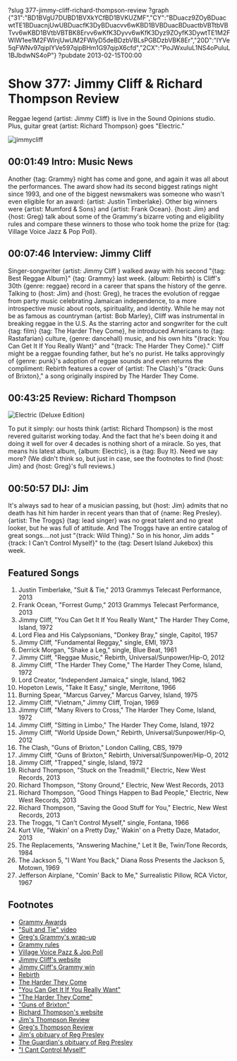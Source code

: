 ?slug 377-jimmy-cliff-richard-thompson-review
?graph {"31":"BD1BVgU7DUBD1BVXkYCfBD1BVKUZMF","CY":"BDuacz9ZOyBDuacwtTE1BDuacnjUwUBDuacfK3DyBDuacvv6wKBD1BVBDuacBDuactbVBTtbVBTvv6wKBD1BVtbVBTBK8Ervv6wKfK3Dyvv6wKfK3Dyz9ZOyfK3DywtTE1M2FWIW1ee1M2FWInjUwUM2FWIyD5deBDzbVBLsPGBDzbVBK8Er","20D":"lYVe5qFWNv97qiplYVe597qipBHm1G97qipX6cfd","2CX":"PoJWxuluL1NS4oPuluL1BJbdwNS4oP"}
?pubdate 2013-02-15T00:00

# Show 377: Jimmy Cliff & Richard Thompson Review 
Reggae legend {artist: Jimmy Cliff} is live in the Sound Opinions studio. Plus, guitar great {artist:  Richard Thompson} goes "Electric."

![jimmycliff](https://static.soundopinions.org/images/2013/jimmycliff.jpg)

## 00:01:49 Intro: Music News
Another {tag: Grammy} night has come and gone, and again it was all about the performances. The award show had its second biggest ratings night since 1993, and one of the biggest newsmakers was someone who wasn't even eligible for an award: {artist: Justin Timberlake}. Other big winners were {artist: Mumford & Sons} and {artist: Frank Ocean}. {host: Jim} and {host: Greg} talk about some of the Grammy's bizarre voting and eligibility rules and compare these winners to those who took home the prize for {tag: Village Voice Jazz & Pop Poll}.

## 00:07:46 Interview: Jimmy Cliff
Singer-songwriter {artist: Jimmy Cliff } walked away with his second "{tag: Best Reggae Album}" {tag: Grammy} last week. {album: Rebirth} is Cliff's 30th {genre: reggae} record in a career that spans the history of the genre. Talking to {host: Jim} and {host: Greg}, he traces the evolution of reggae from party music celebrating Jamaican independence, to a more introspective music about roots, spirituality, and identity. While he may not be as famous as countryman {artist: Bob Marley}, Cliff was instrumental in breaking reggae in the U.S. As the starring actor and songwriter for the cult {tag: film} {tag: The Harder They Come}, he introduced Americans to {tag: Rastafarian} culture, {genre: dancehall} music, and his own hits "{track: You Can Get It If You Really Want}" and "{track: The Harder They Come}." Cliff might be a reggae founding father, but he's no purist. He talks approvingly of {genre: punk}'s adoption of reggae sounds and even returns the compliment: Rebirth features a cover of {artist: The Clash}'s "{track: Guns of Brixton}," a song originally inspired by The Harder They Come.

## 00:43:25 Review:  Richard Thompson
![Electric (Deluxe Edition)](https://static.soundopinions.org/assets/377/20D0.jpg)

To put it simply: our hosts think {artist: Richard Thompson} is the most revered guitarist working today. And the fact that he's been doing it and doing it well for over 4 decades is nothing short of a miracle. So yes, that means his latest album, {album: Electric}, is a {tag: Buy It}. Need we say more? (We didn't think so, but just in case, see the footnotes to find {host: Jim} and {host: Greg}'s full reviews.)

## 00:50:57 DIJ: Jim
It's always sad to hear of a musician passing, but {host: Jim} admits that no death has hit him harder in recent years than that of {name: Reg Presley}. {artist: The Troggs} {tag: lead singer} was no great talent and no great looker, but he was full of attitude. And The Troggs have an entire catalog of great songs....not just "{track: Wild Thing}." So in his honor, Jim adds "{track: I Can't Control Myself}" to the {tag: Desert Island Jukebox} this week. 

## Featured Songs
1. Justin Timberlake, "Suit & Tie," 2013 Grammys Telecast Performance, 2013
2. Frank Ocean, "Forrest Gump," 2013 Grammys Telecast Performance, 2013
3. Jimmy Cliff, "You Can Get It If You Really Want," The Harder They Come, Island, 1972
4. Lord Flea and His Calypsonians, "Donkey Bray," single, Capitol, 1957
5. Jimmy Cliff, "Fundamental Reggay," single, EMI, 1973
6. Derrick Morgan, "Shake a Leg," single, Blue Beat, 1961
7. Jimmy Cliff, "Reggae Music," Rebirth, Universal/Sunpower/Hip-O, 2012
8. Jimmy Cliff, "The Harder They Come," The Harder They Come, Island, 1972
9. Lord Creator, "Independent Jamaica," single, Island, 1962
10. Hopeton Lewis, "Take It Easy," single, Merritone, 1966
11. Burning Spear, "Marcus Garvey," Marcus Garvey, Island, 1975
12. Jimmy Cliff, "Vietnam," Jimmy Cliff, Trojan, 1969
13. Jimmy Cliff, "Many Rivers to Cross," The Harder They Come, Island, 1972
14. Jimmy Cliff, "Sitting in Limbo," The Harder They Come, Island, 1972
15. Jimmy Cliff, "World Upside Down," Rebirth, Universal/Sunpower/Hip-O, 2012
16. The Clash, "Guns of Brixton," London Calling, CBS, 1979
17. Jimmy Cliff, "Guns of Brixton," Rebirth, Universal/Sunpower/Hip-O, 2012
18. Jimmy Cliff, "Trapped," single, Island, 1972
19. Richard Thompson, "Stuck on the Treadmill," Electric, New West Records, 2013
20. Richard Thompson, "Stony Ground," Electric, New West Records, 2013
21. Richard Thompson, "Good Things Happen to Bad People," Electric, New West Records, 2013
22. Richard Thompson, "Saving the Good Stuff for You," Electric, New West Records, 2013
23. The Troggs, "I Can't Control Myself," single, Fontana, 1966
24. Kurt Vile, "Wakin' on a Pretty Day," Wakin' on a Pretty Daze, Matador, 2013
25. The Replacements, "Answering Machine," Let It Be, Twin/Tone Records, 1984
26. The Jackson 5, "I Want You Back," Diana Ross Presents the Jackson 5, Motown, 1969
27. Jefferson Airplane, "Comin' Back to Me," Surrealistic Pillow, RCA Victor, 1967

## Footnotes
- [Grammy Awards](http://www.grammy.com/)
- ["Suit and Tie" video](http://www.huffingtonpost.com/2013/02/14/suit-and-tie-video-justin-timberlake-jay-z_n_2686744.html?utm_hp_ref=entertainment)
- [Greg's Grammy's wrap-up](http://articles.chicagotribune.com/2013-02-11/entertainment/chi-grammy-awards-20130210_1_mumford-sons-gotye-grammy-awards)
- [Grammy rules](http://www.grammy.org/recording-academy/awards/grammy-awards-voting-process)
- [Village Voice Pazz & Jop Poll](http://www.villagevoice.com/pazznjop/)
- [Jimmy Cliff's website](http://www.jimmycliff.com/)
- [Jimmy Cliff's Grammy win](http://www.jamaicaobserver.com/latestnews/Jimmy-Cliff-wins-Reggae-Grammy)
- [Rebirth](http://www.universalmusicenterprises.com/rebirth/)
- [The Harder They Come](http://www.youtube.com/watch?v=_TjOzbeLsAg)
- ["You Can Get It If You Really Want"](http://www.youtube.com/watch?v=x2FDHYKDaE0)
- ["The Harder They Come"](http://www.youtube.com/watch?v=SNa0IGBC99A)
- ["Guns of Brixton"](http://www.youtube.com/watch?v=rt10xjeIKlY)
- [Richard Thompson's website](http://www.richardthompson-music.com/)
- [Jim's Thompson Review](http://www.wbez.org/blogs/jim-derogatis/2013-02/forget-mumford-sons-all-hail-richard-thompson-105498)
- [Greg's Thompson Review](http://articles.chicagotribune.com/2013-02-04/entertainment/chi-richard-thompson-album-review-20130204_1_dream-attic-album-review-richard-thompson)
- [Jim's obituary of Reg Presley](http://www.wbez.org/blogs/jim-derogatis/2013-02/rip-reg-presley-long-live-troggs-105526)
- [The Guardian's obituary of Reg Presley](http://www.guardian.co.uk/music/2013/feb/05/reg-presley)
- ["I Cant Control Myself"](http://www.guardian.co.uk/music/2013/feb/05/reg-presley)
